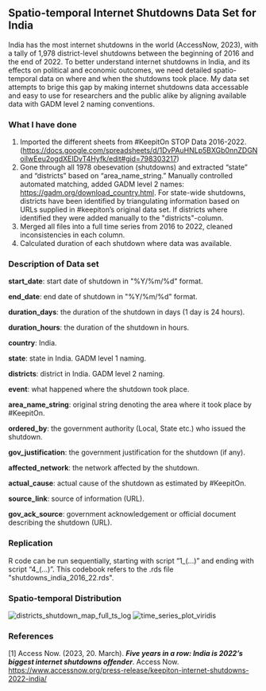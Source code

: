 ## Spatio-temporal Internet Shutdowns Data Set for India

India has the most internet shutdowns in the world (AccessNow, 2023), with a tally of 1,978 district-level shutdowns between the beginning of 2016 and the end of 2022. To better understand internet shutdowns in India, and its effects on political and economic outcomes, we need detailed spatio-temporal data on where and when the shutdowns took place. My data set attempts to brige this gap by making internet shutdowns data accessable and easy to use for researchers and the public alike by aligning available data with GADM level 2 naming conventions. 

### What I have done 

1) Imported the different sheets from #KeepitOn STOP Data 2016-2022. (https://docs.google.com/spreadsheets/d/1DvPAuHNLp5BXGb0nnZDGNoiIwEeu2ogdXEIDvT4Hyfk/edit#gid=798303217)
2) Gone through all 1978 obesevation (shutdowns) and extracted “state” and “districts” based on “area_name_string.” Manually controlled automated matching, added GADM level 2 names: https://gadm.org/download_country.html. For state-wide shutdowns, districts have been identified by triangulating information based on URLs supplied in #keepiton’s original data set. If districts where identified they were added manually to the "districts"-column.
3) Merged all files into a full time series from 2016 to 2022, cleaned inconsistencies in each column. 
4) Calculated duration of each shutdown where data was available. 

### Description of Data set

**start_date**: start date of shutdown in "%Y/%m/%d" format.

**end_date**: end date of shutdown in "%Y/%m/%d" format.

**duration_days**: the duration of the shutdown in days (1 day is 24 hours).

**duration_hours**: the duration of the shutdown in hours.

**country**: India.

**state**: state in India. GADM level 1 naming. 

**districts**: district in India. GADM level 2 naming. 

**event**: what happened where the shutdown took place. 

**area_name_string**: original string denoting the area where it took place by #KeepitOn. 

**ordered_by**: the government authority (Local, State etc.) who issued the shutdown. 

**gov_justification**: the government justification for the shutdown (if any). 

**affected_network**: the network affected by the shutdown.

**actual_cause**: actual cause of the shutdown as estimated by #KeepitOn. 

**source_link**: source of information (URL).

**gov_ack_source**: government acknowledgement or official document describing the shutdown (URL).

### Replication 
R code can be run sequentially, starting with script “1_(...)” and ending with script “4_(...)”. This codebook refers to the .rds file "shutdowns_india_2016_22.rds".

### Spatio-temporal Distribution 
![districts_shutdown_map_full_ts_log](https://user-images.githubusercontent.com/17031112/235295295-ce850a40-0f31-43c7-b03a-86b8ff507eab.jpg)
![time_series_plot_viridis](https://user-images.githubusercontent.com/17031112/235295299-7f500040-b85c-40c8-b2aa-efb03c8ab5ae.jpg)

### References
[1] Access Now. (2023, 20. March). ***Five years in a row: India is 2022’s biggest internet shutdowns offender***. Access Now. https://www.accessnow.org/press-release/keepiton-internet-shutdowns-2022-india/
